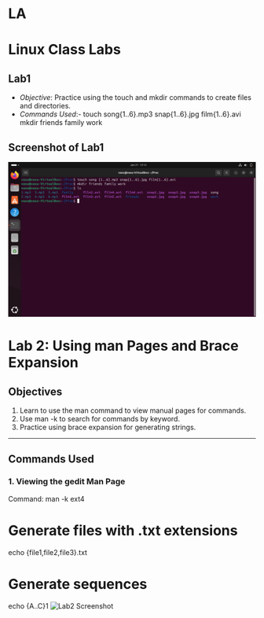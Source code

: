 # LA
# Linux Class Labs

## Lab1
- *Objective*: Practice using the touch and mkdir commands to create files and directories.
- *Commands Used*:-
touch song{1..6}.mp3 snap{1..6}.jpg film{1..6}.avi
mkdir friends family work

## Screenshot of Lab1

![Lab1 Screenshot](Lab1/image.png)

# Lab 2: Using man Pages and Brace Expansion

## Objectives
1. Learn to use the man command to view manual pages for commands.
2. Use man -k to search for commands by keyword.
3. Practice using brace expansion for generating strings.

---

## Commands Used

### 1. Viewing the gedit Man Page
Command:
man -k ext4
# Generate files with .txt extensions
echo {file1,file2,file3}.txt

# Generate sequences
echo {A..C}1
![Lab2 Screenshot](Lab1/image2.png)
